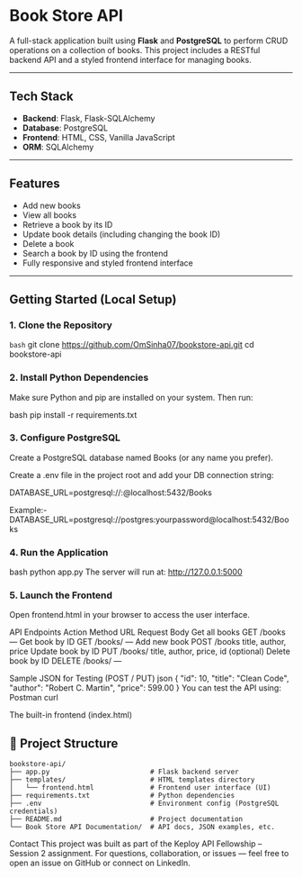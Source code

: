 # Book Store API

A full-stack application built using **Flask** and **PostgreSQL** to perform CRUD operations on a collection of books. This project includes a RESTful backend API and a styled frontend interface for managing books.

---

## Tech Stack

- **Backend**: Flask, Flask-SQLAlchemy  
- **Database**: PostgreSQL  
- **Frontend**: HTML, CSS, Vanilla JavaScript  
- **ORM**: SQLAlchemy  

---

## Features

- Add new books  
- View all books  
- Retrieve a book by its ID  
- Update book details (including changing the book ID)  
- Delete a book  
- Search a book by ID using the frontend  
- Fully responsive and styled frontend interface  

---

## Getting Started (Local Setup)

### 1. Clone the Repository

```bash```
git clone https://github.com/OmSinha07/bookstore-api.git
cd bookstore-api

### 2. Install Python Dependencies
Make sure Python and pip are installed on your system. Then run:

bash
pip install -r requirements.txt

### 3. Configure PostgreSQL
Create a PostgreSQL database named Books (or any name you prefer).

Create a .env file in the project root and add your DB connection string:

DATABASE_URL=postgresql://<username>:<password>@localhost:5432/Books

Example:-
DATABASE_URL=postgresql://postgres:yourpassword@localhost:5432/Books


### 4. Run the Application
bash
python app.py
The server will run at:
http://127.0.0.1:5000


### 5. Launch the Frontend
Open frontend.html in your browser to access the user interface.

API Endpoints
Action	Method	URL	Request Body
Get all books	GET	/books	—
Get book by ID	GET	/books/<id>	—
Add new book	POST	/books	title, author, price
Update book by ID	PUT	/books/<id>	title, author, price, id (optional)
Delete book by ID	DELETE	/books/<id>	—

Sample JSON for Testing (POST / PUT)
json
{
  "id": 10,
  "title": "Clean Code",
  "author": "Robert C. Martin",
  "price": 599.00
}
You can test the API using:
Postman
curl

The built-in frontend (index.html)

## 📁 Project Structure

```text
bookstore-api/
├── app.py                         # Flask backend server
├── templates/                     # HTML templates directory
│   └── frontend.html              # Frontend user interface (UI)
├── requirements.txt               # Python dependencies
├── .env                           # Environment config (PostgreSQL credentials)
├── README.md                      # Project documentation
└── Book Store API Documentation/  # API docs, JSON examples, etc.
```



Contact
This project was built as part of the Keploy API Fellowship – Session 2 assignment.
For questions, collaboration, or issues — feel free to open an issue on GitHub or connect on LinkedIn.

